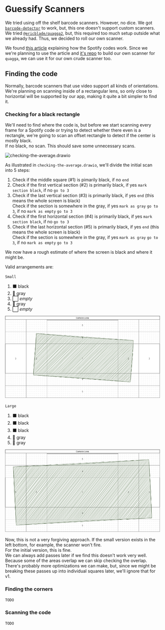 # Guessify Scanners

We tried using off the shelf barcode scanners. However, no dice.
We got [`barcode-detector`](https://github.com/Sec-ant/barcode-detector/) to work, but, this one doesn't support custom scanners.
We tried [`@ericblade/quagga2`](https://github.com/ericblade/quagga2), but, this required too much setup outside what we already had.
Thus, we decided to roll our own scanner.

We found [this article](https://boonepeter.github.io/posts/spotify-codes-part-2/) explaining how the Spotify codes work.
Since we we're planning to use the article and [it's repo](https://github.com/boonepeter/boonepeter.github.io-code/tree/main/spotify-codes-part-2) to build our own scanner for `quagga`, we can use it for our own crude scanner too.

## Finding the code

Normally, barcode scanners that use video support all kinds of orientations.  
We're planning on scanning inside of a rectangular lens, so only close to horizontal will be supported by our app,
making it quite a bit simpler to find it.

### Checking for a black rectangle

We'll need to find where the code is, but before we start scanning every frame for a Spotify code or trying to detect whether there even is a rectangle, we're going to scan an offset rectangle to detect if the center is mostly black.  
If no black, no scan. This should save some unnecessary scans.

![checking-the-average.drawio](./images/checking-the-average.drawio)  

As illustrated in `checking-the-average.drawio`, we'll divide the initial scan into 5 steps:

1. Check if the middle square (#1) is pimarily black, if no `end`  
1. Check if the first vertical section (#2) is primarily black, if yes `mark section black`, if no `go to 3`  
1. Check if the last vertical section (#3) is primarily black, if yes `end` (this means the whole screen is black)  
   Check if the section is somewhere in the gray, if yes `mark as gray` `go to 3`, if no `mark as empty` `go to 3`  
1. Check if the first horizontal section (#4) is primarily black, if yes `mark section black`, if no `go to 3`  
1. Check if the last horizontal section (#5) is primarily black, if yes `end` (this means the whole screen is black)  
   Check if the section is somewhere in the gray, if yes `mark as gray` `go to 3`, if no `mark as empty` `go to 3`  

We now have a rough estimate of where the screen is black and where it might be.  

Valid arrangements are:

`Small`

1. ⬛ black
1. 🔲 gray
1. ⬜ _empty_
1. 🔲 gray
1. ⬜ _empty_

![small-example](./images/checking-the-average.small.png)

`Large`

1. ⬛ black
1. ⬛ black
1. ⬛ black
1. 🔲 gray
1. 🔲 gray

![large-example](./images/checking-the-average.large.png)  

Now, this is not a very forgiving approach. If the small version exists in the left bottom, for example, the scanner won't fire.  
For the initial version, this is fine.  
We can always add passes later if we find this doesn't work very well.  
Because some of the areas overlap we can skip checking the overlap. There's probably more optimizations we can make, but, since we might be breaking these passes up into individual squares later, we'll ignore that for v1.

### Finding the corners

`TODO`

### Scanning the code

`TODO`